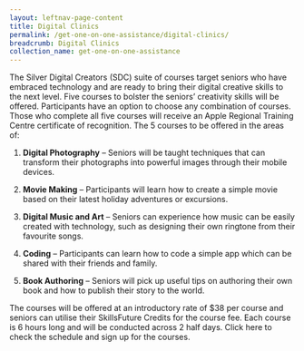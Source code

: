 ```yaml
---
layout: leftnav-page-content
title: Digital Clinics
permalink: /get-one-on-one-assistance/digital-clinics/
breadcrumb: Digital Clinics
collection_name: get-one-on-one-assistance
---
```


The Silver Digital Creators (SDC) suite of courses target seniors who have embraced technology and are ready to bring their digital creative skills to the next level. Five courses to bolster the seniors’ creativity skills will be offered. Participants have an option to choose any combination of courses. Those who complete all five courses will receive an Apple Regional Training Centre certificate of recognition. The 5 courses to be offered in the areas of:

1. **Digital Photography** – Seniors will be taught techniques that can transform their photographs into powerful images through their mobile devices.

2. **Movie Making** – Participants will learn how to create a simple movie based on their latest holiday adventures or excursions.

3. **Digital Music and Art** – Seniors can experience how music can be easily created with technology, such as designing their own ringtone from their favourite songs.

4. **Coding** – Participants can learn how to code a simple app which can be shared with their friends and family.

5. **Book Authoring** – Seniors will pick up useful tips on authoring their own book and how to publish their story to the world.

The courses will be offered at an introductory rate of $38 per course and seniors can utilise their SkillsFuture Credits for the course fee. Each course is 6 hours long and will be conducted across 2 half days. Click here to check the schedule and sign up for the courses.
